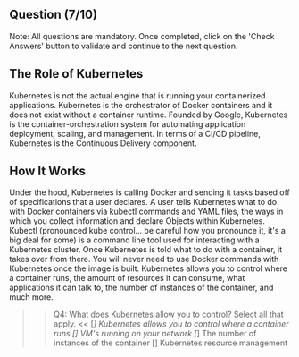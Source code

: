 ## Question (7/10)

Note: All questions are mandatory. Once completed, click on the 'Check Answers' button to validate and continue to the next question.


## The Role of Kubernetes 

Kubernetes is not the actual engine that is running your containerized applications. Kubernetes is the orchestrator of Docker containers and it does not exist without a container runtime. Founded by Google, Kubernetes is the container-orchestration system for automating application deployment, scaling, and management. In terms of a CI/CD pipeline, Kubernetes is the Continuous Delivery component. 

## How It Works 

Under the hood, Kubernetes is calling Docker and sending it tasks based off of specifications that a user declares. A user tells Kubernetes what to do with Docker containers via kubectl commands and YAML files, the ways in which you collect information and declare Objects within Kubernetes. Kubectl (pronounced kube control... be careful how you pronounce it, it's a big deal for some) is a command line tool used for interacting with a Kubernetes cluster. Once Kubernetes is told what to do with a container, it takes over from there. You will never need to use Docker commands with Kubernetes once the image is built. Kubernetes allows you to control where a container runs, the amount of resources it can consume, what applications it can talk to, the number of instances of the container, and much more.

>>Q4: What does Kubernetes allow you to control? Select all that apply. << 
[*] Kubernetes allows you to control where a container runs
[]  VM's running on your network
[*] The number of instances of the container
[]  Kubernetes resource management
